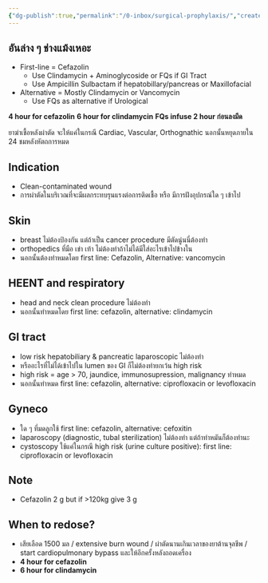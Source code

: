 ```yaml
---
{"dg-publish":true,"permalink":"/0-inbox/surgical-prophylaxis/","created":"2024-03-09T17:47:27.451+07:00","updated":"2025-10-06T19:48:08.690+07:00"}
---
```




## อันล่าง ๆ ช่างแม้งเหอะ
- First-line = Cefazolin
	- Use Clindamycin + Aminoglycoside or FQs if GI Tract
	- Use Ampicillin Sulbactam if hepatobillary/pancreas or Maxillofacial
- Alternative = Mostly Clindamycin or Vancomycin
	- Use FQs as alternative if Urological

**4 hour for cefazolin**
**6 hour for clindamycin**
**FQs infuse 2 hour ก่อนลงมีด**

ยาฆ่าเชื้อหลังผ่าตัด จะให้แค่ในกรณี Cardiac, Vascular, Orthognathic
นอกนั้นหยุดภายใน 24 ชมหลังหัตถการหมด


## Indication
- Clean-contaminated wound
- การผ่าตัดในบริเวณที่จะมีผลกระทบรุนแรงต่อการติดเชื้อ หรือ มีการฝังอุปกรณ์ใด ๆ เข้าไป

## Skin
- breast ไม่ต้องป้องกัน แต่ถ้าเป็น cancer procedure มีตัดนู่นนี่ต้องทำ
- orthopedics ที่มือ เข่า เท้า ไม่ต้องทำถ้าไม่ได้มีใส่อะไรเข้าไปข้างใน
- นอกนั้นต้องทำหมดโดย first line: Cefazolin, Alternative: vancomycin

## HEENT and respiratory
- head and neck clean procedure ไม่ต้องทำ
- นอกนั้นทำหมดโดย first line: cefazolin, alternative: clindamycin

## GI tract
- low risk hepatobiliary & pancreatic laparoscopic ไม่ต้องทำ
- หรืออะไรที่ไม่ได้เข้าไปใน lumen ของ GI ก็ไม่ต้องทำยกเว้น high risk
- high risk = age > 70, jaundice, immunosupression, malignancy ทำหมด
- นอกนั้นทำหมด first line: cefazolin, alternative: ciprofloxacin or levofloxacin

## Gyneco
- ใด ๆ ที่มดลูกใช้ first line: cefazolin, alternative: cefoxitin
- laparoscopy (diagnostic, tubal sterilization) ไม่ต้องทำ แต่ถ้าทำหมันก็ต้องทำนะ
- cystoscopy ใช้แค่ในกรณี high risk (urine culture positive): first line: ciprofloxacin or levofloxacin


## Note
- Cefazolin 2 g but if >120kg give 3 g
## When to redose?
- เสียเลือด 1500 มล / extensive burn wound / ผ่าตัดนานเกินเวลาของยาต้านจุลชีพ / start cardiopulmonary bypass และให้อีกครั้งหลังถอดเครื่อง
- **4 hour for cefazolin**
- **6 hour for clindamycin**